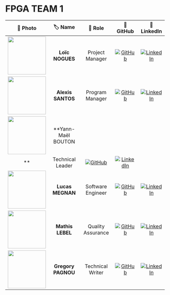 # FPGA TEAM 1
| 📸 Photo | 🏷️ Name | 🎯 Role | 🔗 GitHub | 🔗 LinkedIn |
|:--------:|:------:|:------:|:---------:|:----------:|
| <img src="https://ca.slack-edge.com/T019N8PRR7W-U07D74YDG95-51023ff903b0-512" width="120"> | **Loïc NOGUES** | Project Manager | [![GitHub](https://img.shields.io/badge/GitHub-181717?style=flat&logo=github&logoColor=white)](https://github.com/Loic-nogues) | [![LinkedIn](https://img.shields.io/badge/LinkedIn-0077B5?style=flat&logo=linkedin&logoColor=white)](https://www.linkedin.com/in/loic-nogues-459606339/)  |
| <img src="https://ca.slack-edge.com/T0871HD8PPG-U086WKXDVHD-cb7be3785c03-192" width="120"> | **Alexis SANTOS** | Program Manager | [![GitHub](https://img.shields.io/badge/GitHub-181717?style=flat&logo=github&logoColor=white)](https://github.com/Mamoru-fr) | [![LinkedIn](https://img.shields.io/badge/LinkedIn-0077B5?style=flat&logo=linkedin&logoColor=white)](https://www.linkedin.com/in/alexis-santos-83481031b/) |
| <img src="https://ca.slack-edge.com/T07NMGKN89J-U07NG76JG21-c0a56378ea45-512" width="120"> | **Yann-Maël BOUTON
** | Technical Leader | [![GitHub](https://img.shields.io/badge/GitHub-181717?style=flat&logo=github&logoColor=white)](https://github.com/devnjoyer) | [![LinkedIn](https://img.shields.io/badge/LinkedIn-0077B5?style=flat&logo=linkedin&logoColor=white)](https://www.linkedin.com/in/ym-bouton-a38565339) |
| <img src="https://ca.slack-edge.com/T0871HD8PPG-U0875BLK3PF-g5b656b3184b-192" width="120"> | **Lucas MEGNAN** | Software Engineer | [![GitHub](https://img.shields.io/badge/GitHub-181717?style=flat&logo=github&logoColor=white)](https://github.com/LucasMegnan) | [![LinkedIn](https://img.shields.io/badge/LinkedIn-0077B5?style=flat&logo=linkedin&logoColor=white)](https://www.linkedin.com/in/lucas-megnan/) |
| <img src="https://ca.slack-edge.com/T0871HD8PPG-U087FQUB4BW-ab023db594b4-192" width="120"> | **Mathis LEBEL** | Quality Assurance | [![GitHub](https://img.shields.io/badge/GitHub-181717?style=flat&logo=github&logoColor=white)](https://github.com/mathislebel) | [![LinkedIn](https://img.shields.io/badge/LinkedIn-0077B5?style=flat&logo=linkedin&logoColor=white)](https://www.linkedin.com/in/mathis-lebel/) |
| <img src="https://ca.slack-edge.com/T0871HD8PPG-U087D5NNFSN-gd49a1525f78-192" width="120"> | **Gregory PAGNOU** | Technical Writer | [![GitHub](https://img.shields.io/badge/GitHub-181717?style=flat&logo=github&logoColor=white)](https://github.com/Gregory-Pagnoux) | [![LinkedIn](https://img.shields.io/badge/LinkedIn-0077B5?style=flat&logo=linkedin&logoColor=white)](https://www.linkedin.com/in/grégory-pagnoux-313b3a251/) |

